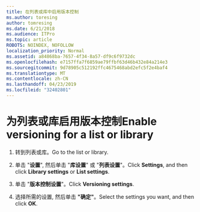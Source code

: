 ```yaml
---
title: 在列表或库中启用版本控制
ms.author: toresing
author: tomresing
ms.date: 6/21/2018
ms.audience: ITPro
ms.topic: article
ROBOTS: NOINDEX, NOFOLLOW
localization_priority: Normal
ms.assetid: a84868ba-7657-4f34-8a57-df9c6f9732dc
ms.openlocfilehash: e7157ffa7f6859ae79ffbf63d46b432e84a214e3
ms.sourcegitcommit: 9d78905c512192ffc4675468abd2efc5f2e4baf4
ms.translationtype: MT
ms.contentlocale: zh-CN
ms.lasthandoff: 04/23/2019
ms.locfileid: "32402801"
---
```

# <a name="enable-versioning-for-a-list-or-library"></a><span data-ttu-id="cc76d-102">为列表或库启用版本控制</span><span class="sxs-lookup"><span data-stu-id="cc76d-102">Enable versioning for a list or library</span></span>

1. <span data-ttu-id="cc76d-103">转到列表或库。</span><span class="sxs-lookup"><span data-stu-id="cc76d-103">Go to the list or library.</span></span>
    
2. <span data-ttu-id="cc76d-104">单击 "**设置**", 然后单击 "**库设置**" 或 "**列表设置**"。</span><span class="sxs-lookup"><span data-stu-id="cc76d-104">Click **Settings**, and then click **Library settings** or **List settings**.</span></span>
    
3. <span data-ttu-id="cc76d-105">单击 "**版本控制设置**"。</span><span class="sxs-lookup"><span data-stu-id="cc76d-105">Click **Versioning settings**.</span></span>
    
4. <span data-ttu-id="cc76d-106">选择所需的设置, 然后单击 **"确定"**。</span><span class="sxs-lookup"><span data-stu-id="cc76d-106">Select the settings you want, and then click **OK**.</span></span>
    

